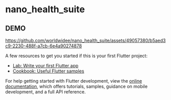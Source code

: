 # nano_health_suite

## DEMO

https://github.com/worldwidee/nano_health_suite/assets/49057380/b5aed3c9-2230-488f-a7cb-6e4a90274878


A few resources to get you started if this is your first Flutter project:

- [Lab: Write your first Flutter app](https://docs.flutter.dev/get-started/codelab)
- [Cookbook: Useful Flutter samples](https://docs.flutter.dev/cookbook)

For help getting started with Flutter development, view the
[online documentation](https://docs.flutter.dev/), which offers tutorials,
samples, guidance on mobile development, and a full API reference.
